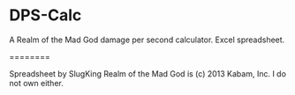 DPS-Calc
========

A Realm of the Mad God damage per second calculator. Excel spreadsheet.

========

Spreadsheet by SlugKing
Realm of the Mad God is (c) 2013 Kabam, Inc. I do not own either.

